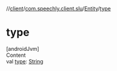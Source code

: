//[client](../../index.md)/[com.speechly.client.slu](../index.md)/[Entity](index.md)/[type](type.md)



# type  
[androidJvm]  
Content  
val [type](type.md): [String](https://kotlinlang.org/api/latest/jvm/stdlib/kotlin/-string/index.html)  



